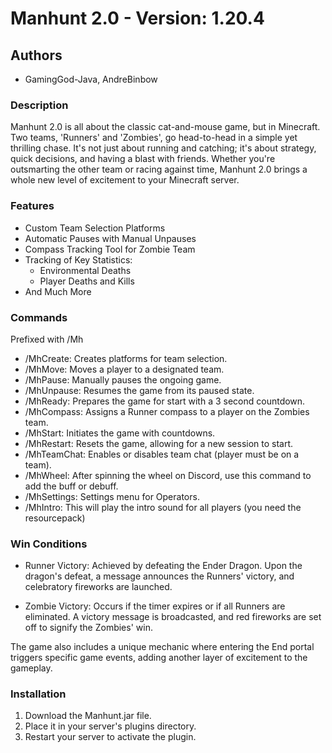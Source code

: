 # Manhunt 2.0 - Version: 1.20.4

## Authors
- GamingGod-Java, AndreBinbow

### Description
Manhunt 2.0 is all about the classic cat-and-mouse game, but in Minecraft. Two teams, 'Runners' and 'Zombies', go head-to-head in a simple yet thrilling chase. It's not just about running and catching; it's about strategy, quick decisions, and having a blast with friends. Whether you're outsmarting the other team or racing against time, Manhunt 2.0 brings a whole new level of excitement to your Minecraft server.

### Features
* Custom Team Selection Platforms
* Automatic Pauses with Manual Unpauses
* Compass Tracking Tool for Zombie Team
* Tracking of Key Statistics:
    * Environmental Deaths
    * Player Deaths and Kills
* And Much More

### Commands
Prefixed with /Mh

* /MhCreate: Creates platforms for team selection.
* /MhMove: Moves a player to a designated team.
* /MhPause: Manually pauses the ongoing game.
* /MhUnpause: Resumes the game from its paused state.
* /MhReady: Prepares the game for start with a 3 second countdown.
* /MhCompass: Assigns a Runner compass to a player on the Zombies team.
* /MhStart: Initiates the game with countdowns.
* /MhRestart: Resets the game, allowing for a new session to start.
* /MhTeamChat: Enables or disables team chat (player must be on a team).
* /MhWheel: After spinning the wheel on Discord, use this command to add the buff or debuff.
* /MhSettings: Settings menu for Operators.
* /MhIntro: This will play the intro sound for all players (you need the resourcepack)

### Win Conditions
* Runner Victory: Achieved by defeating the Ender Dragon. Upon the dragon's defeat, a message announces the Runners' victory, and celebratory fireworks are launched.

* Zombie Victory: Occurs if the timer expires or if all Runners are eliminated. A victory message is broadcasted, and red fireworks are set off to signify the Zombies' win.

The game also includes a unique mechanic where entering the End portal triggers specific game events, adding another layer of excitement to the gameplay.

### Installation
1. Download the Manhunt.jar file.
2. Place it in your server's plugins directory.
3. Restart your server to activate the plugin.

